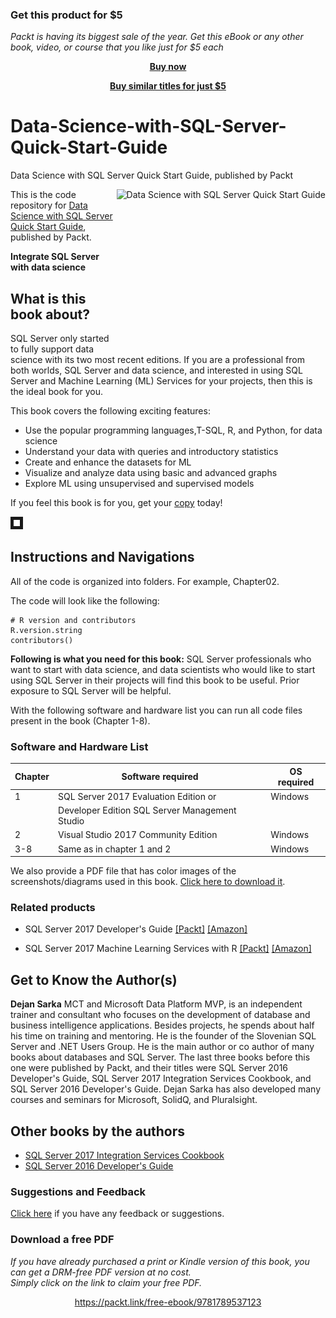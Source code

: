 
### Get this product for $5

<i>Packt is having its biggest sale of the year. Get this eBook or any other book, video, or course that you like just for $5 each</i>


<b><p align='center'>[Buy now](https://packt.link/9781789537123)</p></b>


<b><p align='center'>[Buy similar titles for just $5](https://subscription.packtpub.com/search)</p></b>


# Data-Science-with-SQL-Server-Quick-Start-Guide
Data Science with SQL Server Quick Start Guide, published by Packt

<a href="https://www.packtpub.com/big-data-and-business-intelligence/data-science-sql-server-quick-start-guide?utm_source=github&utm_medium=repository&utm_campaign=9781789537123"><img src="https://d255esdrn735hr.cloudfront.net/sites/default/files/imagecache/ppv4_main_book_cover/B11391_cover.png" alt="Data Science with SQL Server Quick Start Guide" height="256px" align="right"></a>

This is the code repository for [Data Science with SQL Server Quick Start Guide](https://www.packtpub.com/big-data-and-business-intelligence/data-science-sql-server-quick-start-guide?utm_source=github&utm_medium=repository&utm_campaign=9781789537123), published by Packt.

**Integrate SQL Server with data science**

## What is this book about?
SQL Server only started to fully support data science with its two most recent editions. If you are a professional from both worlds, SQL Server and data science, and interested in using SQL Server and Machine Learning (ML) Services for your projects, then this is the ideal book for you.

This book covers the following exciting features:
* Use the popular programming languages,T-SQL, R, and Python, for data science
* Understand your data with queries and introductory statistics
* Create and enhance the datasets for ML
* Visualize and analyze data using basic and advanced graphs
* Explore ML using unsupervised and supervised models

If you feel this book is for you, get your [copy](https://www.amazon.com/dp/1789537126) today!

<a href="https://www.packtpub.com/?utm_source=github&utm_medium=banner&utm_campaign=GitHubBanner"><img src="https://raw.githubusercontent.com/PacktPublishing/GitHub/master/GitHub.png" 
alt="https://www.packtpub.com/" border="5" /></a>


## Instructions and Navigations
All of the code is organized into folders. For example, Chapter02.

The code will look like the following:
```
# R version and contributors
R.version.string
contributors()
```

**Following is what you need for this book:**
SQL Server professionals who want to start with data science, and data scientists who would like to start using SQL Server in their projects will find this book to be useful. Prior exposure to SQL Server will be helpful.

With the following software and hardware list you can run all code files present in the book (Chapter 1-8).

### Software and Hardware List

| Chapter  | Software required                                 | OS required   |
| -------- | --------------------------------------------------| --------------|
| 1        | SQL Server 2017 Evaluation Edition or             | Windows       |
|          | Developer Edition SQL Server Management Studio    |               |
| 2        | Visual Studio 2017 Community Edition              | Windows       |
| 3-8      |Same as in chapter 1 and 2                         | Windows       |

We also provide a PDF file that has color images of the screenshots/diagrams used in this book. [Click here to download it](https://www.packtpub.com/sites/default/files/downloads/DataSciencewithSQLServerQuickStartGuide_ColorImages.pdf).


### Related products
* SQL Server 2017 Developer's Guide [[Packt]](https://www.packtpub.com/big-data-and-business-intelligence/sql-server-2017-developer%E2%80%99s-guide?utm_source=github&utm_medium=repository&utm_campaign=9781788476195) [[Amazon]](https://www.amazon.com/dp/1788476190)

* SQL Server 2017 Machine Learning Services with R [[Packt]](https://www.packtpub.com/big-data-and-business-intelligence/sql-server-2017-machine-learning-services-r?utm_source=github&utm_medium=repository&utm_campaign=97817872835729) [[Amazon]](https://www.amazon.com/dp/1787283577)

## Get to Know the Author(s)
**Dejan Sarka**
MCT and Microsoft Data Platform MVP, is an independent trainer and consultant who focuses on the development of database and business intelligence applications. Besides projects, he spends about half his time on training and mentoring. He is the founder of the Slovenian SQL Server and .NET Users Group. He is the main author or co author of many books about databases and SQL Server. The last three books before this one were published by Packt, and their titles were SQL Server 2016 Developer's Guide, SQL Server 2017 Integration Services Cookbook, and SQL Server 2016 Developer's Guide. Dejan Sarka has also developed many courses and seminars for Microsoft, SolidQ, and Pluralsight.


## Other books by the authors
* [SQL Server 2017 Integration Services Cookbook](https://www.packtpub.com/big-data-and-business-intelligence/sql-server-2017-integration-services-cookbook?utm_source=github&utm_medium=repository&utm_campaign=9781786461827)
* [SQL Server 2016 Developer's Guide](https://www.packtpub.com/big-data-and-business-intelligence/sql-server-2016-developer-guide?utm_source=github&utm_medium=repository&utm_campaign=9781786465344)

### Suggestions and Feedback
[Click here](https://docs.google.com/forms/d/e/1FAIpQLSdy7dATC6QmEL81FIUuymZ0Wy9vH1jHkvpY57OiMeKGqib_Ow/viewform) if you have any feedback or suggestions.
### Download a free PDF

 <i>If you have already purchased a print or Kindle version of this book, you can get a DRM-free PDF version at no cost.<br>Simply click on the link to claim your free PDF.</i>
<p align="center"> <a href="https://packt.link/free-ebook/9781789537123">https://packt.link/free-ebook/9781789537123 </a> </p>